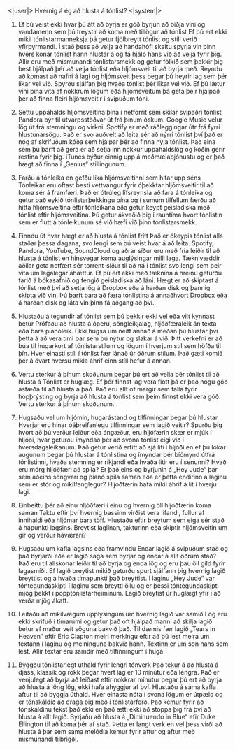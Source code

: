 <|user|>
Hvernig á ég að hlusta á tónlist?
<|system|>
1. Ef þú veist ekki hvar þú átt að byrja er góð byrjun að biðja vini og vandamenn sem þú treystir að koma með tillögur að tónlist
Ef þú ert ekki mikil tónlistarmanneksja þá getur fjölbreytt tónlist og stíll verið yfirþyrmandi. Í stað þess að velja að handahófi skaltu spyrja vin þinn hvers konar tónlist hann hlustar á og fá hjálp hans við að velja fyrir þig. Allir eru með mismunandi tónlistarsmekk og getur fólkið sem þekkir þig best hjálpað þér að velja tónlist eða hljómsveit til að byrja með. Reyndu að komast að nafni á lagi og hljómsveit þess þegar þú heyrir lag sem þér líkar vel við. Spyrðu sjálfan þig hvaða tónlist þér líkar vel við. Ef þú lætur vini þína vita af nokkrum lögum eða hljómsveitum þá geta þeir hjálpað þér að finna fleiri hljómsveitir í svipuðum tóni.

2. Settu uppáhalds hljómsveitina þína í netforrit sem skilar svipaðri tónlist
Pandora býr til útvarpsstöðvar út frá þínum óskum. Google Music velur lög út frá stemningu og virkni. Spotify er með ráðleggingar útr frá fyrri hlustunarsögu. Það er svo auðvelt að leita sér að nýrri tónlist því það er nóg af skrifuðum kóða sem hjálpar þér að finna nýja tónlist. Það eina sem þú þarft að gera er að setja inn nokkur uppáhaldslög og kóðin gerir restina fyrir þig. iTunes býður einnig upp á meðmælaþjónustu og er það hægt að finna í „Genius“ stillingunum.

3. Farðu á tónleika en gefðu líka hljómsveitinni sem hitar upp séns
Tónleikar eru oftast besti vettvangur fyrir óþekktar hljómsveitir til að koma sér á framfæri. Það er ótrúleg lífsreynsla að fara á tónleika og getur það eykið tónlistarþekkingu þína og í sumum tilfellum færðu að hitta hljómsveitina eftir tónleikana eða getur keypt geisladiska með tónlist eftir hljómsveitina. Þú getur ákveðið þig í rauntíma hvort tónlistin sem er flutt á tónleikunum sé við hæfi við þinn tónlistarsmekk.

4. Finndu út hvar hægt er að hlusta á tónlist frítt
Það er ókeypis tónlist alls staðar þessa dagana, svo lengi sem þú veist hvar á að leita. Spotify, Pandora, YouTube, SoundCloud og aðrar síður eru með fría leiðir til að hlusta á tónlist en hinsvegar koma auglýsingar milli laga. Tæknivæddir aðilar geta notfært sér torrent-síður til að ná í tónlist svo lengi sem þeir vita um lagalegar áhættur. Ef þú ert ekki með tæknina á hreinu geturðu farið á bókasafnið og fengið geisladiska að láni. Hægt er að skiptast á tónlist með því að setja lög á Dropbox eða á harðan disk og þannig skipta við vin. Þú þarft bara að færa tónlistina á annaðhvort Dropbox eða á harðan disk og láta vin þinn fá aðgang að því.

5. Hlustaðu á tegundir af tónlist sem þú þekkir ekki vel eða vilt kynnast betur
Prófaðu að hlusta á óperu, söngleikjalag, hljóðfæraleik án texta eða bara píanóleik. Ekki hugsa um neitt annað á meðan þú hlustar því þetta á að vera tími þar sem þú nýtur og slakar á við. Þitt verkefni er að búa til hugarkort af tónlistarstílum og lögum í hverjum stíl sem höfða til þín. Hver einasti stíll í tónlist fær lánað úr öðrum stílum. Það gæti komið þér á óvart hversu mikla áhrif einn stíll hefur á annan.

6. Vertu sterkur á þínum skoðunum þegar þú ert að velja þér tónlist til að hlusta á
Tónlist er huglæg. Ef þér finnst lag vera flott þá er það nógu góð ástæða til að hlusta á það. Það eru allt of margir sem falla fyrir hópþrýsting og byrja að hlusta á tónlist sem þeim finnst ekki vera góð. Vertu sterkur á þínum skoðunum.

7. Hugsaðu vel um hljómin, hugarástand og tilfinningar þegar þú hlustar
Hverjar eru hinar óáþreifanlegu tilfinningar sem lagið veitir? Spurðu þig hvort að þú verður leiður eða ángæður, eru hljófærin skær er mjúk í hljóði, hvar geturðu ímyndað þér að svona tónlist eigi við í hversdagsleikanum. Það getur verið erfitt að sjá liti í hljóði en ef þú lokar augunum þegar þú hlustar á tónlistina og ímyndar þér bíómynd útfrá tónlistinni, hvaða stemning er ríkjandi eða hvaða litir eru í senunni? Hvað eru mörg hljóðfæri að spila? Er það eins og byrjunin á „Hey Jude“ þar sem aðeins söngvari og píanó spila saman eða er þetta endirinn á laginu sem er stór og mikilfenglegur? Hljóðfærin hafa mikil áhrif á lit í hverju lagi.

8. Einbeittu þér að einu hljóðfæri í einu og hvernig öll hljóðfærin koma saman
Taktu eftir því hvernig bassinn virðist vera lifandi, fullur af innihaldi eða hljómar bara töff. Hlustaðu eftir breytum sem eiga sér stað á hápunkti lagsins. Breytist laglínan, takturinn eða skiptir hljómsveitin um gír og verður háværari?

9. Hugsaðu um kafla lagsins eða framvindu
Endar lagið á svipuðum stað og það byrjarði eða er lagið saga sem byrjar og endar á allt öðrum stað? Það eru til allskonar leiðir til að byrja og enda lög og eru þau öll gild fyrir lagasmíði. Ef lagið breytist mikið geturðu spurt sjálfann þig hvernig lagið breyttist og á hvaða tímapunkti það breyttist. Í laginu „Hey Jude“ var tóntegundaskipti í laginu sem breytti öllu og er þessi tóntegundaskipti mjög þekkt í popptónlistarheiminum. Lagið breytist úr huglægt yfir í að verða mjög ákaft.

10. Leitaðu að mikilvægum upplýsingum um hvernig lagið var samið
Lög eru ekki skrifuð í tímarúmi og getur það oft hjálpað manni að skilja lagið betur ef maður veit söguna bakvið það. Til dæmis fær lagið „Tears in Heaven“ eftir Eric Clapton meiri merkingu eftir að þú lest meira um textann í laginu og meininguna bakvið hann. Textinn er um son hans sem lést. Allir textar eru samdir með tilfinningum í huga. 

11. Byggðu tónlistarlegt úthald fyrir lengri tónverk
Það tekur á að hlusta á djass, klassík og rokk þegar hvert lag er 10 mínútur eða lengra. Það er venjulegt að byrja að leiðast eftir nokkrar mínútur þegar þú ert að byrja að hlusta á löng lög, ekki hafa áhyggjur af því. Hlustaðu á sama kafla aftur til að byggja úthald. Hver einasta nóta í svona lögum er útpæld og er tónskáldið að draga þig með í tónlistarferð. Það kemur fyrir að tónskáldinu tekst það ekki en það ætti ekki að stoppa þig frá því að hlusta á allt lagið. Byrjaðu að hlusta á „Diminuendo in Blue“ efir Duke Ellington til að koma þér af stað. Þetta er langt verk en vel þess virði að hlusta á þar sem sama melódía kemur fyrir aftur og aftur með mismunandi tilbrigði.  

